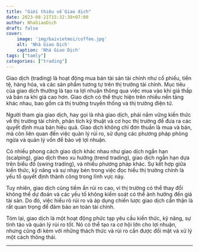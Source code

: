 ```yaml
---
title: "Giới thiệu về Giao dịch"
date: 2023-08-21T15:32:39+07:00
author: NhaGiaoDich
draft: false
cover:
    image: 'img/baivietmoi/coffee.jpg'
    alt: 'Nhà Giao Dịch'
    caption: 'Nhà Giao Dịch'
tags: ["tamly"]
categories: ["trading"]
---
```

Giao dịch (trading) là hoạt động mua bán tài sản tài chính như cổ phiếu, tiền tệ, hàng hóa, và các sản phẩm tương tự trên thị trường tài chính. Mục tiêu của giao dịch thường là tạo ra lợi nhuận thông qua việc mua vào khi giá thấp và bán ra khi giá cao hơn. Giao dịch có thể thực hiện trên nhiều nền tảng khác nhau, bao gồm cả thị trường truyền thống và thị trường điện tử.

Người tham gia giao dịch, hay gọi là nhà giao dịch, phải nắm vững kiến thức về thị trường tài chính, phân tích kỹ thuật và cơ học thị trường để đưa ra các quyết định mua bán hiệu quả. Giao dịch không chỉ đơn thuần là mua và bán, mà còn liên quan đến việc quản lý rủi ro, sử dụng các phương pháp phòng ngừa và quản lý vốn để bảo vệ lợi nhuận.

Có nhiều phong cách giao dịch khác nhau như giao dịch ngắn hạn (scalping), giao dịch theo xu hướng (trend trading), giao dịch ngắn hạn dựa trên biểu đồ (swing trading), và nhiều phương pháp khác. Sự kết hợp giữa kiến thức, kỹ năng và sự nhạy bén trong việc đọc hiểu thị trường chính là yếu tố quyết định thành công trong lĩnh vực này.

Tuy nhiên, giao dịch cũng tiềm ẩn rủi ro cao, vì thị trường có thể thay đổi không thể dự đoán và các yếu tố không kiểm soát có thể ảnh hưởng đến giá tài sản. Do đó, việc hiểu rõ rủi ro và áp dụng chiến lược giao dịch cẩn thận là rất quan trọng để đảm bảo an toàn tài chính.

Tóm lại, giao dịch là một hoạt động phức tạp yêu cầu kiến thức, kỹ năng, sự tỉnh táo và quản lý rủi ro tốt. Nó có thể tạo ra cơ hội lớn cho lợi nhuận, nhưng cũng đi kèm với những thách thức và rủi ro cần được đối mặt và xử lý một cách thông thái.

---
